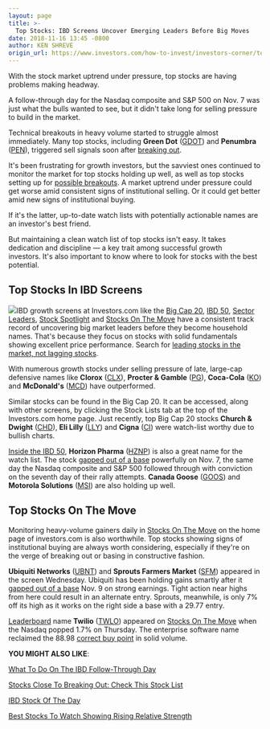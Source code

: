 ```yaml
---
layout: page
title: >-
  Top Stocks: IBD Screens Uncover Emerging Leaders Before Big Moves
date: 2018-11-16 13:45 -0800
author: KEN SHREVE
origin_url: https://www.investors.com/how-to-invest/investors-corner/top-stocks-growth-screens-emerging-leaders
---
```





With the stock market uptrend under pressure, top stocks are having problems making headway.




A follow-through day for the Nasdaq composite and S&P 500 on Nov. 7 was just what the bulls wanted to see, but it didn't take long for selling pressure to build in the market.


Technical breakouts in heavy volume started to struggle almost immediately. Many top stocks, including **Green Dot** ([GDOT](https://research.investors.com/quote.aspx?symbol=GDOT)) and **Penumbra** ([PEN](https://research.investors.com/quote.aspx?symbol=PEN)), triggered sell signals soon after [breaking out](https://www.investors.com/how-to-invest/investors-corner/what-is-stock-breakout/).


It's been frustrating for growth investors, but the savviest ones continued to monitor the market for top stocks holding up well, as well as top stocks setting up for [possible breakouts](https://www.investors.com/how-to-invest/investors-corner/what-is-stock-breakout/). A market uptrend under pressure could get worse amid consistent signs of institutional selling. Or it could get better amid new signs of institutional buying.


If it's the latter, up-to-date watch lists with potentially actionable names are an investor's best friend.


But maintaining a clean watch list of top stocks isn't easy. It takes dedication and discipline — a key trait among successful growth investors. It's also important to know where to look for stocks with the best potential.


Top Stocks In IBD Screens
-------------------------


![](https://www.investors.com/wp-content/uploads/2018/11/wIC-111618-300x207.jpg)IBD growth screens at Investors.com like the [Big Cap 20](https://research.investors.com/stock-lists/big-cap-20/), [IBD 50](https://research.investors.com/stock-lists/ibd-50/), [Sector Leaders](https://research.investors.com/stock-lists/sector-leaders), [Stock Spotlight](https://research.investors.com/stock-lists/stock-spotlight/) and [Stocks On The Move](https://research.investors.com/stocksonthemove.aspx) have a consistent track record of uncovering big market leaders before they become household names. That's because they focus on stocks with solid fundamentals showing excellent price performance. Search for [leading stocks in the market, not lagging stocks](https://www.investors.com/ibd-university/can-slim/leader-laggard/).


With numerous growth stocks under selling pressure of late, large-cap defensive names like **Clorox** ([CLX](https://research.investors.com/quote.aspx?symbol=CLX)), **Procter & Gamble** ([PG](https://research.investors.com/quote.aspx?symbol=PG)), **Coca-Cola** ([KO](https://research.investors.com/quote.aspx?symbol=KO)) and **McDonald's** ([MCD](https://research.investors.com/quote.aspx?symbol=MCD)) have outperformed.


Similar stocks can be found in the Big Cap 20. It can be accessed, along with other screens, by clicking the Stock Lists tab at the top of the Investors.com home page. Just recently, top Big Cap 20 stocks **Church & Dwight** ([CHD](https://research.investors.com/quote.aspx?symbol=CHD)), **Eli Lilly** ([LLY](https://research.investors.com/quote.aspx?symbol=LLY)) and **Cigna** ([CI](https://research.investors.com/quote.aspx?symbol=CI)) were watch-list worthy due to bullish charts.



[Inside the IBD 50](https://research.investors.com/stock-lists/ibd-50/), **Horizon Pharma** ([HZNP](https://research.investors.com/quote.aspx?symbol=HZNP)) is also a great name for the watch list. The stock [gapped out of a base](https://www.investors.com/how-to-invest/investors-corner/breakaway-gap-the-art-of-the-breakout/) powerfully on Nov. 7, the same day the Nasdaq composite and S&P 500 followed through with conviction on the seventh day of their rally attempts. **Canada Goose** ([GOOS](https://research.investors.com/quote.aspx?symbol=GOOS)) and **Motorola Solutions** ([MSI](https://research.investors.com/quote.aspx?symbol=MSI)) are also holding up well.


Top Stocks On The Move
----------------------


Monitoring heavy-volume gainers daily in [Stocks On The Move](https://research.investors.com/stocksonthemove.aspx) on the home page of investors.com is also worthwhile. Top stocks showing signs of institutional buying are always worth considering, especially if they're on the verge of breaking out or basing in constructive fashion.


**Ubiquiti Networks** ([UBNT](https://research.investors.com/quote.aspx?symbol=UBNT)) and **Sprouts Farmers Market** ([SFM](https://research.investors.com/quote.aspx?symbol=SFM)) appeared in the screen Wednesday. Ubiquiti has been holding gains smartly after it [gapped out of a base](https://www.investors.com/how-to-invest/investors-corner/breakaway-gap-the-art-of-the-breakout/) Nov. 9 on strong earnings. Tight action near highs from here could result in an alternate entry. Sprouts, meanwhile, is only 7% off its high as it works on the right side a base with a 29.77 entry.


[Leaderboard](https://leaderboard.investors.com) name **Twilio** ([TWLO](https://research.investors.com/quote.aspx?symbol=TWLO)) appeared on [Stocks On The Move](https://research.investors.com/stocksonthemove.aspx) when the Nasdaq popped 1.7% on Thursday. The enterprise software name reclaimed the 88.98 [correct buy point](https://www.investors.com/how-to-invest/investors-corner/chart-reading-basics-how-a-buy-point-marks-a-time-of-opportunity/) in solid volume.


**YOU MIGHT ALSO LIKE**:


[What To Do On The IBD Follow-Through Day](https://www.investors.com/how-to-invest/investors-corner/why-you-should-buy-on-the-follow-through-day/)


[Stocks Close To Breaking Out: Check This Stock List](https://www.investors.com/category/stock-lists/stocks-near-a-buy-zone/)


[IBD Stock Of The Day](https://www.investors.com/research/ibd-stock-of-the-day/kornit-digital-stock-of-the-day/)


[Best Stocks To Watch Showing Rising Relative Strength](https://www.investors.com/research/best-stocks-rising-relative-strength/)




